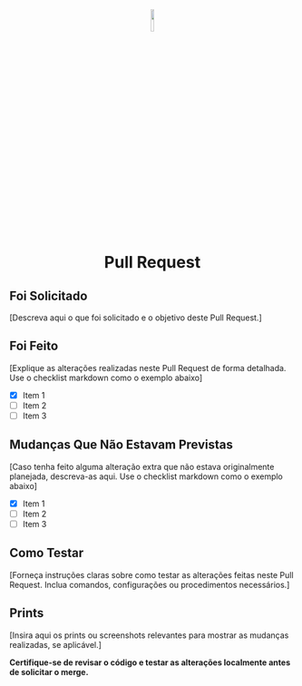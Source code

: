 <div align="center">
  <img src="https://github.com/marcosdosea/GestaoGrupoMusical/assets/62726040/26118ce6-8a10-4f3a-b8a3-c3b90851b04b" width="10%">
  <h1>Pull Request</h1> 
</div>

## Foi Solicitado
[Descreva aqui o que foi solicitado e o objetivo deste Pull Request.]

## Foi Feito
[Explique as alterações realizadas neste Pull Request de forma detalhada. Use o checklist markdown como o exemplo abaixo]
- [x] Item 1
- [ ] Item 2 
- [ ] Item 3

## Mudanças Que Não Estavam Previstas
[Caso tenha feito alguma alteração extra que não estava originalmente planejada, descreva-as aqui. Use o checklist markdown como o exemplo abaixo]
- [x] Item 1
- [ ] Item 2 
- [ ] Item 3

## Como Testar
[Forneça instruções claras sobre como testar as alterações feitas neste Pull Request. Inclua comandos, configurações ou procedimentos necessários.]

## Prints
[Insira aqui os prints ou screenshots relevantes para mostrar as mudanças realizadas, se aplicável.]



**Certifique-se de revisar o código e testar as alterações localmente antes de solicitar o merge.**
